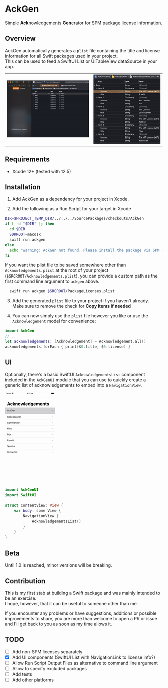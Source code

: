 # AckGen

Simple **Ack**nowledgements **Gen**erator for SPM package license information.

## Overview

AckGen automatically generates a `plist` file containing the title and license information for all Swift packages used in your project.  
This can be used to feed a SwiftUI List or UITableView dataSource in your app.

|||
|---|---|
| ![](docs/demo.gif) | ![](docs/sample_plist.png) |

## Requirements

- Xcode 12+ (tested with 12.5)

## Installation

1. Add AckGen as a dependency for your project in Xcode.  

2. Add the following as a Run Script for your target in Xcode

```sh
DIR=$PROJECT_TEMP_DIR/../../../SourcePackages/checkouts/AckGen
if [ -d "$DIR" ]; then
  cd $DIR
  SDKROOT=macosx
  swift run ackgen
else
  echo "warning: AckGen not found. Please install the package via SPM (https://github.com/MartinP7r/AckGen#installation)"
fi
```

If you want the plist file to be saved somewhere other than `Acknowledgements.plist` at the root of your project (`$SRCROOT/Acknowledgements.plist`), you can provide a custom path as the first command line argument to `ackgen` above. 

```sh
  swift run ackgen $SRCROOT/PackageLicenses.plist
```

3. Add the generated `plist` file to your project if you haven't already.  
Make sure to remove the check for **Copy items if needed** 

4. You can now simply use the `plist` file however you like or use the `Acknowledgement` model for convenience:

```swift
import AckGen
// ...
let acknowledgements: [Acknowledgement] = Acknowledgement.all()
acknowledgements.forEach { print($0.title, $0.license) }
```

## UI

Optionally, there's a basic SwiftUI `AcknowledgementsList` component included in the `AckGenUI` module that you can use to quickly create a generic list of acknowledgements to embed into a `NavigationView`.

![](docs/ui_sample.gif)

```swift
import AckGenUI
import SwiftUI

struct ContentView: View {
    var body: some View {
        NavigationView {
            AcknowledgementsList()
        }
    }
}
```

## Beta

Until 1.0 is reached, minor versions will be breaking.

## Contribution

This is my first stab at building a Swift package and was mainly intended to be an exercise.  
I hope, however, that it can be useful to someone other than me. 

If you encounter any problems or have suggestions, additions or possible improvements to share, you are more than welcome to open a PR or issue and I'll get back to you as soon as my time allows it.

## TODO

- [ ] Add non-SPM licenses separately
- [x] Add UI components (SwiftUI List with NavigationLink to license info?)
- [ ] Allow Run Script Output Files as alternative to command line argument
- [ ] Allow to specify excluded packages
- [ ] Add tests
- [ ] Add other platforms
